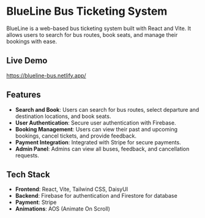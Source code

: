 # BlueLine Bus Ticketing System

BlueLine is a web-based bus ticketing system built with React and Vite. It allows users to search for bus routes, book seats, and manage their bookings with ease.

## Live Demo
https://blueline-bus.netlify.app/

## Features

- **Search and Book**: Users can search for bus routes, select departure and destination locations, and book seats.
- **User Authentication**: Secure user authentication with Firebase.
- **Booking Management**: Users can view their past and upcoming bookings, cancel tickets, and provide feedback.
- **Payment Integration**: Integrated with Stripe for secure payments.
- **Admin Panel**: Admins can view all buses, feedback, and cancellation requests.

## Tech Stack

- **Frontend**: React, Vite, Tailwind CSS, DaisyUI
- **Backend**: Firebase for authentication and Firestore for database
- **Payment**: Stripe
- **Animations**: AOS (Animate On Scroll)